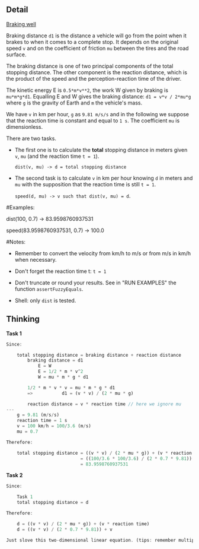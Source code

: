 ## Detail

[Braking well](https://www.codewars.com/kata/braking-well/train/rust)

Braking distance `d1` is the distance a vehicle will go from the point when it brakes to when it comes to a complete stop. It depends on the original speed `v` and on the coefficient of friction `mu` between the tires and the road surface.

The braking distance is one of two principal components of the total stopping distance. The other component is the reaction distance, which is the product of the speed and the perception-reaction time of the driver.

The kinetic energy E is `0.5*m*v**2`, the work W given by braking is `mu*m*g*d1`. Equalling E and W gives the braking distance: `d1 = v*v / 2*mu*g` where `g` is the gravity of Earth and `m` the vehicle's mass. 

We have `v` in km per hour, `g` as `9.81 m/s/s` and in the following we suppose that the reaction time is constant and equal to `1 s`. The coefficient `mu` is dimensionless.

There are two tasks. 

- The first one is to calculate the **total** stopping distance in meters given `v`, `mu` (and the reaction time `t = 1`).

  `dist(v, mu) -> d = total stopping distance`

- The second task is to calculate `v` in km per hour knowing `d` in meters and `mu` with the supposition that the reaction time is still `t = 1`.

  `speed(d, mu) -> v such that dist(v, mu) = d`.

\#Examples:

dist(100, 0.7) -> 83.9598760937531

speed(83.9598760937531, 0.7) -> 100.0

\#Notes:

- Remember to convert the velocity from km/h to m/s or from m/s in km/h when necessary.
- Don't forget the reaction time t: `t = 1`
- Don't truncate or round your results. See in "RUN EXAMPLES" the function `assertFuzzyEquals`.


- Shell: only `dist` is tested.

## Thinking

**Task 1**

```rust
Since:

    total stopping distance = braking distance + reaction distance
        braking distance = d1
            E = W
            E = 1/2 * m * v^2
            W = mu * m * g * d1

        1/2 * m * v * v = mu * m * g * d1
        =>           d1 = (v * v) / (2 * mu * g)

        reaction distance = v * reaction time // here we ignore mu
---
    g = 9.81 (m/s/s)
    reaction time = 1 s
    v = 100 km/h = 100/3.6 (m/s)
    mu = 0.7

Therefore:

    total stopping distance = ((v * v) / (2 * mu * g)) + (v * reaction time)
                            = ((100/3.6 * 100/3.6) / (2 * 0.7 * 9.81)) + (100/3.6 * 1)
                            = 83.9598760937531                 
```

**Task 2**

```rust
Since: 

    Task 1
    total stopping distance = d

Therefore:

    d = ((v * v) / (2 * mu * g)) + (v * reaction time)
    d = ((v * v) / (2 * 0.7 * 9.81)) + v

Just slove this two-dimensional linear equation. (tips: remember multiplied v by 3.6)
```


